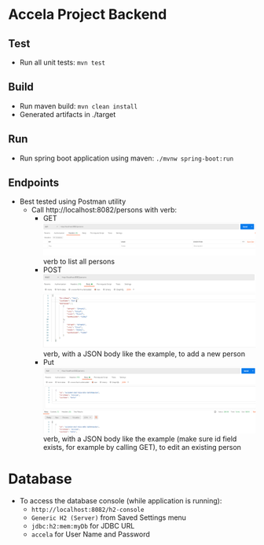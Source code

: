 # Accela Project Backend

## Test
* Run all unit tests: `mvn test`

## Build
* Run maven build: `mvn clean install`
* Generated artifacts in ./target

## Run
* Run spring boot application using maven: `./mvnw spring-boot:run`

## Endpoints
* Best tested using Postman utility
  * Call http://localhost:8082/persons with verb:
    * GET    ![getAllPersonsImage](getAllPersonsImage.png)verb to list all persons 
    * POST  ![postPersonImage.png](postPersonImage.png) verb, with a JSON body like the example, to add a new person 
    * Put  ![editPersonById.png](editPersonById.png) verb, with a JSON body like the example (make sure id field exists, for example by calling GET), to edit an existing person 


# Database
* To access the database console (while application is running):
  * `http://localhost:8082/h2-console`
  * `Generic H2 (Server)` from Saved Settings menu
  * `jdbc:h2:mem:myDb` for JDBC URL
  * `accela` for User Name and Password

